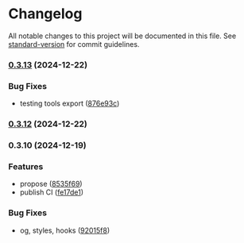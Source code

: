 # Changelog

All notable changes to this project will be documented in this file. See [standard-version](https://github.com/conventional-changelog/standard-version) for commit guidelines.

### [0.3.13](https://github.com/InverterNetwork/nextjs-web3/compare/v0.3.12...v0.3.13) (2024-12-22)

### Bug Fixes

- testing tools export ([876e93c](https://github.com/InverterNetwork/nextjs-web3/commit/876e93c907e283ddf06d697deff5ffa72c483d17))

### [0.3.12](https://github.com/InverterNetwork/nextjs-web3/compare/v0.3.10...v0.3.12) (2024-12-22)

### 0.3.10 (2024-12-19)

### Features

- propose ([8535f69](https://github.com/InverterNetwork/nextjs-web3/commit/8535f69f0d510e871e745d9fd62361491cd7c4fd))
- publish CI ([fe17de1](https://github.com/InverterNetwork/nextjs-web3/commit/fe17de1c9e65d15007afa494d38e71e5415c7623))

### Bug Fixes

- og, styles, hooks ([92015f8](https://github.com/InverterNetwork/nextjs-web3/commit/92015f8839269458aa1676906bb6e22ad913d89e))
